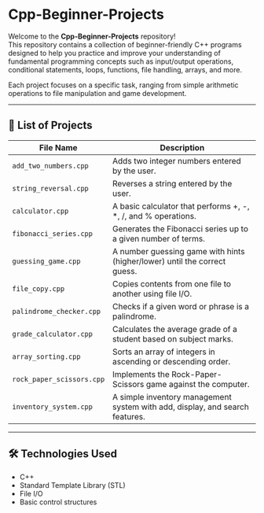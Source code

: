 # Cpp-Beginner-Projects

Welcome to the **Cpp-Beginner-Projects** repository!  
This repository contains a collection of beginner-friendly C++ programs designed to help you practice and improve your understanding of fundamental programming concepts such as input/output operations, conditional statements, loops, functions, file handling, arrays, and more.

Each project focuses on a specific task, ranging from simple arithmetic operations to file manipulation and game development.

---

## 📁 List of Projects

| File Name                   | Description                                                                 |
|----------------------------|-----------------------------------------------------------------------------|
| `add_two_numbers.cpp`      | Adds two integer numbers entered by the user.                              |
| `string_reversal.cpp`      | Reverses a string entered by the user.                                     |
| `calculator.cpp`           | A basic calculator that performs +, -, *, /, and % operations.             |
| `fibonacci_series.cpp`     | Generates the Fibonacci series up to a given number of terms.              |
| `guessing_game.cpp`        | A number guessing game with hints (higher/lower) until the correct guess.  |
| `file_copy.cpp`            | Copies contents from one file to another using file I/O.                   |
| `palindrome_checker.cpp`   | Checks if a given word or phrase is a palindrome.                          |
| `grade_calculator.cpp`     | Calculates the average grade of a student based on subject marks.          |
| `array_sorting.cpp`        | Sorts an array of integers in ascending or descending order.               |
| `rock_paper_scissors.cpp`  | Implements the Rock-Paper-Scissors game against the computer.              |
| `inventory_system.cpp`     | A simple inventory management system with add, display, and search features.|

---

## 🛠️ Technologies Used

- C++
- Standard Template Library (STL)
- File I/O
- Basic control structures
